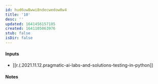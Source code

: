 ```yaml
---
id: hud6uw8wwi8ndecwedow0w4
title: '10'
desc: ''
updated: 1641456157185
created: 1641105063976
stub: false
isDir: false
---
```



#### Inputs

- [[r.(.2021.11.12.pragmatic-ai-labs-and-solutions-testing-in-python]]

#### Notes

